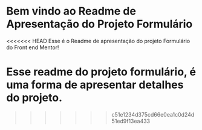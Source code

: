 # Bem vindo ao Readme de Apresentação do Projeto Formulário #
<<<<<<< HEAD
Esse é o Readme de apresentação do projeto Formulário do Front end Mentor!

Esse readme do projeto formulário, é uma forma de apresentar detalhes do projeto. 
=======
>>>>>>> c51e1234d375cd66e0ea1c0d24d51ed9f13ea433
